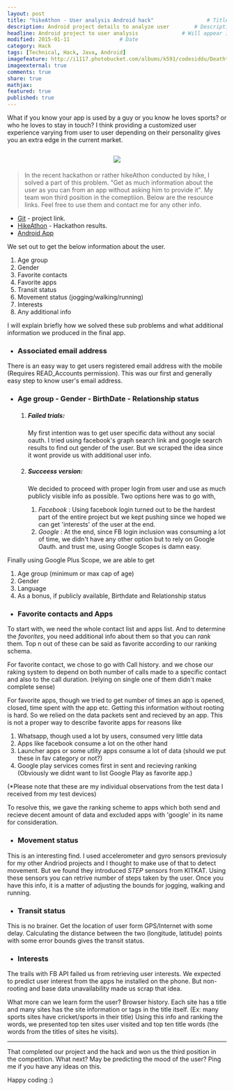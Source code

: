 ```yaml
---
layout: post
title: "hikeAthon - User analysis Android hack"					# Title of the post
description: Android project details to analyze user		# Description of the post, used for Facebook Opengraph & Twitter
headline: Android project to user analysis				# Will appear in bold letters on top of the post
modified: 2015-01-11				# Date
category: Hack
tags: [Technical, Hack, Java, Android]
imagefeature: http://i1117.photobucket.com/albums/k591/codesiddu/DeathtoStock_Wired7_zpsee5250d2.jpg
imageexternal: true
comments: true
share: true
mathjax:
featured: true
published: true
---
```


What if you know your app is used by a guy or you know he loves sports? or who he loves to stay in touch? I think providing a customized user experience varying from user to user depending on their personality gives you an extra edge in the current market.

<div class="row">
	<div class="large-4 small-4 medium-4 column">
		 <p></p>
	</div>
	<div class="large-4 small-4 medium-4 column end" style="margin-bottom:20px;text-align:center"><img style="float:center;" src="{{site.url}}/images/hikeAthon.png"/></div>

</div>

> In the recent hackathon or rather hikeAthon conducted by hike, I solved a part of this problem. "Get as much information about the user as you can from an app without asking him to provide it". My team won <span id="tag">third position </span> in the comeptiion. Below are the resource links. Feel free to use them and contact me for any other info.

* <a href="https://github.com/siddug/android-user-info">Git</a> - project link.
* <a href="http://hikeathon.hackerrank.com/">HikeAthon</a> - Hackathon results.
* <a href="{{site.url}}/files/user_info.apk">Android App</a>

We set out to get the below information about the user.

1. Age group
2. Gender
3. Favorite contacts
4. Favorite apps
5. Transit status
6. Movement status (jogging/walking/running)
7. Interests
8. Any additional info

I will explain briefly how we solved these sub problems and what additional information we produced in the final app. 

* ### Associated email address

There is an easy way to get users registered email address with the mobile (Requires READ_Accounts permission). This was our first and generally easy step to know user's email address.

* ### Age group - Gender - BirthDate - Relationship status

	1. ##### Failed trials: 
		My first intention was to get user specific data without any social oauth. I tried using facebook's graph search link and google search results to find out gender of the user. But we scraped the idea since it wont provide us with additional user info.

	2. ##### Succeess version:
		We decided to proceed with proper login from user and use as much publicly visible info as possible. Two options here was to go with,

		1. *Facebook* : Using facebook login turned out to be the hardest part of the entire project but we kept pushing since we hoped we can get 'interests' of the user at the end.
		2. *Google* : At the end, since FB login inclusion was consuming a lot of time, we didn't have any other option but to rely on Google Oauth. and trust me, using Google Scopes is damn easy.
		 
Finally using Google Plus Scope, we are able to get 

1. Age group (minimum or max cap of age)
2. Gender
3. Language
4. As a bonus, if publicly available, Birthdate and Relationship status

* ### Favorite contacts and Apps

To start with, we need the whole contact list and apps list. And to determine the *favorites*, you need additional info about them so that you can *rank* them. Top n out of these can be said as favorite according to our ranking schema.

For favorite contact, we chose to go with Call history. and we chose our raking system to depend on both number of calls made to a specific contact and also to the call duration. (relying on single one of them didn't make complete sense)

For favorite apps, though we tried to get number of times an app is opened, closed, time spent with the app etc. Getting this information without rooting is hard. So we relied on the data packets sent and recieved by an app. This is not a proper way to describe favorite apps for reasons like

1. Whatsapp, though used a lot by users, consumed very little data
2. Apps like facebook consume a lot on the other hand
3. Launcher apps or some utlity apps consume a lot of data (should we put these in fav category or not?)
4. Google play services comes first in sent and recieving ranking (Obviously we didnt want to list Google Play as favorite app.)

(*Please note that these are my individual observations from the test data I received from my test devices)

To resolve this, we gave the ranking scheme to apps which both send and recieve decent amount of data and excluded apps with 'google' in its name for consideration.

* ### Movement status

This is an interesting find. I used accelerometer and gyro sensors previosuly for my other Andriod projects and I thought to make use of that to detect movement. But we found they introduced *STEP* sensors from KITKAT. Using these sensors you can retrive number of steps taken by the user. Once you have this info, it is a matter of adjusting the bounds for jogging, walking and running.

* ### Transit status

This is no brainer. Get the location of user form GPS/Internet with some delay. Calculating the distance between the two (longitude, latitude) points with some error bounds gives the transit status.

* ### Interests

The trails with FB API failed us from retrieving user interests. We expected to predict user interest from the apps he installed on the phone. But non-rooting and base data unavailability made us scrap that idea. 

What more can we learn form the user? Browser history. Each site has a title and many sites has the site information or tags in the title itself. (Ex: many sports sites have cricket/sports in their title) Using this info and ranking the words, we presented top ten sites user visited and top ten title words (the words from the titles of sites he visits).

<hr>

That completed our project and the hack and won us the third position in the competition. What next? May be predicting the mood of the user? Ping me if you have any ideas on this.

Happy coding :)



